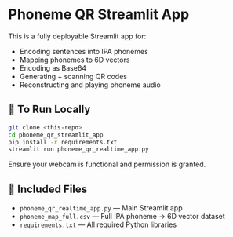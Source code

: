 # Phoneme QR Streamlit App

This is a fully deployable Streamlit app for:
- Encoding sentences into IPA phonemes
- Mapping phonemes to 6D vectors
- Encoding as Base64
- Generating + scanning QR codes
- Reconstructing and playing phoneme audio

## 🚀 To Run Locally

```bash
git clone <this-repo>
cd phoneme_qr_streamlit_app
pip install -r requirements.txt
streamlit run phoneme_qr_realtime_app.py
```

Ensure your webcam is functional and permission is granted.

## 📁 Included Files

- `phoneme_qr_realtime_app.py` — Main Streamlit app
- `phoneme_map_full.csv` — Full IPA phoneme → 6D vector dataset
- `requirements.txt` — All required Python libraries

